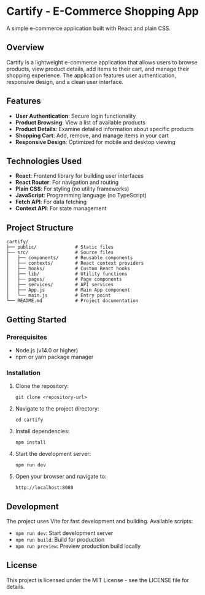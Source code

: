 
# Cartify - E-Commerce Shopping App

A simple e-commerce application built with React and plain CSS.

## Overview

Cartify is a lightweight e-commerce application that allows users to browse products, view product details, add items to their cart, and manage their shopping experience. The application features user authentication, responsive design, and a clean user interface.

## Features

- **User Authentication**: Secure login functionality
- **Product Browsing**: View a list of available products
- **Product Details**: Examine detailed information about specific products
- **Shopping Cart**: Add, remove, and manage items in your cart
- **Responsive Design**: Optimized for mobile and desktop viewing

## Technologies Used

- **React**: Frontend library for building user interfaces
- **React Router**: For navigation and routing
- **Plain CSS**: For styling (no utility frameworks)
- **JavaScript**: Programming language (no TypeScript)
- **Fetch API**: For data fetching
- **Context API**: For state management

## Project Structure

```
cartify/
├── public/              # Static files
├── src/                 # Source files
│   ├── components/      # Reusable components
│   ├── contexts/        # React context providers
│   ├── hooks/           # Custom React hooks
│   ├── lib/             # Utility functions
│   ├── pages/           # Page components
│   ├── services/        # API services
│   ├── App.js           # Main App component
│   └── main.js          # Entry point
└── README.md            # Project documentation
```

## Getting Started

### Prerequisites

- Node.js (v14.0 or higher)
- npm or yarn package manager

### Installation

1. Clone the repository:
   ```
   git clone <repository-url>
   ```

2. Navigate to the project directory:
   ```
   cd cartify
   ```

3. Install dependencies:
   ```
   npm install
   ```

4. Start the development server:
   ```
   npm run dev
   ```

5. Open your browser and navigate to:
   ```
   http://localhost:8080
   ```

## Development

The project uses Vite for fast development and building. Available scripts:

- `npm run dev`: Start development server
- `npm run build`: Build for production
- `npm run preview`: Preview production build locally

## License

This project is licensed under the MIT License - see the LICENSE file for details.
